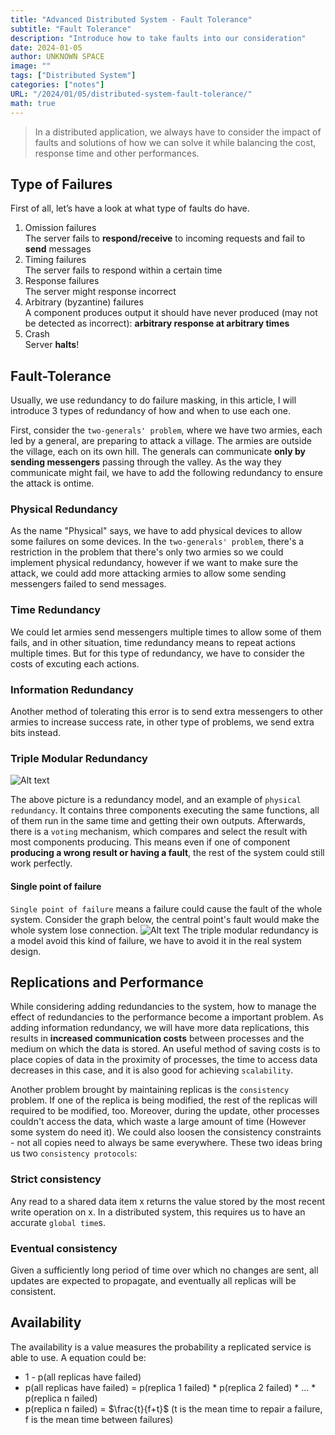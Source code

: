 ```yaml
---
title: "Advanced Distributed System - Fault Tolerance"
subtitle: "Fault Tolerance"
description: "Introduce how to take faults into our consideration"
date: 2024-01-05
author: UNKNOWN SPACE
image: ""
tags: ["Distributed System"]
categories: ["notes"]
URL: "/2024/01/05/distributed-system-fault-tolerance/"
math: true
---
```


>In a distributed application, we always have to consider the impact of faults and solutions of how we can solve it while balancing the cost, response time and other performances.

## Type of Failures
First of all, let’s have a look at what type of faults do have.
1. Omission failures  
The server fails to **respond/receive** to incoming requests and fail to **send** messages
2. Timing failures  
The server fails to respond within a certain time
3. Response failures  
The server might response incorrect
4. Arbitrary (byzantine) failures  
A component produces output it should have never produced (may not be detected as incorrect): **arbitrary response at arbitrary times**
5. Crash  
Server **halts**!

## Fault-Tolerance
Usually, we use redundancy to do failure masking, in this article, I will introduce 3 types of redundancy of how and when to use each one.

First, consider the `two-generals' problem`, where we have two armies, each led by a general, are preparing to attack a village. The armies are outside the village, each on its own hill. The generals can communicate **only by sending messengers** passing through the valley. As the way they communicate might fail, we have to add the following redundancy to ensure the attack is ontime.
 
### Physical Redundancy
As the name "Physical" says, we have to add physical devices to allow some failures on some devices. In the `two-generals' problem`, there's a restriction in the problem that there's only two armies so we could implement physical redundancy, however if we want to make sure the attack, we could add more attacking armies to allow some sending messengers failed to send messages. 

### Time Redundancy
We could let armies send messengers multiple times to allow some of them fails, and in other situation, time redundancy means to repeat actions multiple times. But for this type of redundancy, we have to consider the costs of excuting each actions.

### Information Redundancy
Another method of tolerating this error is to send extra messengers to other armies to increase success rate, in other type of problems, we send extra bits instead.

### Triple Modular Redundancy
![Alt text](/img/distributed-fault/image.png)

The above picture is a redundancy model, and an example of `physical redundancy`. It contains three components executing the same functions, all of them run in the same time and getting their own outputs. Afterwards, there is a `voting` mechanism, which compares and select the result with most components producing. This means even if one of component **producing a wrong result or having a fault**, the rest of the system could still work perfectly. 

#### Single point of failure

`Single point of failure` means a failure could cause the fault of the whole system. Consider the graph below, the central point's fault would make the whole system lose connection.
![Alt text](/img/distributed-fault/image2.png)
The triple modular redundancy is a model avoid this kind of failure, we have to avoid it in the real system design.

## Replications and Performance
While considering adding redundancies to the system, how to manage the effect of redundancies to the performance become a important problem. As adding information redundancy, we will have more data replications, this results in **increased communication costs** between processes and the medium on which the data is stored. An useful method of saving costs is to place copies of data in the proximity of processes, the time to access data decreases in this case, and it is also good for achieving `scalability`.

Another problem brought by maintaining replicas is the `consistency` problem. If one of the replica is being modified, the rest of the replicas will required to be modified, too. Moreover, during the update, other processes couldn't access the data, which waste a large amount of time (However some system do need it). We could also loosen the consistency constraints - not all copies need to always be same everywhere. These two ideas bring us two `consistency protocols`:

### Strict consistency
Any read to a shared data item x returns the value stored by the most recent write operation on x. In a distributed system, this requires us to have an accurate `global time`s.

### Eventual consistency
Given a sufficiently long period of time over which no changes are sent, all updates are expected to propagate, and eventually all replicas will be consistent.

## Availability
The availability is a value measures the probability a replicated service is able to use. A equation could be:

- 1 - p(all replicas have failed)
- p(all replicas have failed) = p(replica 1 failed) * p(replica 2 failed) * ... * p(replica n failed)
- p(replica n failed) = $\frac{t}{f+t}$ (t is the mean time to repair a failure, f is the mean time between failures)


